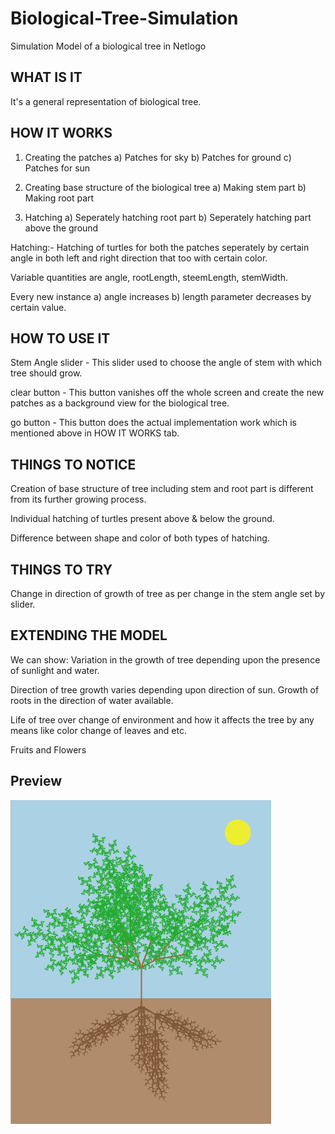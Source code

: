 # Biological-Tree-Simulation

Simulation Model of a biological tree in Netlogo

## WHAT IS IT

It's a general representation of biological tree.

## HOW IT WORKS

1) Creating the patches
 a) Patches for sky
 b) Patches for ground
 c) Patches for sun

2) Creating base structure of the biological tree
 a) Making stem part
 b) Making root part

3) Hatching
 a) Seperately hatching root part
 b) Seperately hatching part above the ground

Hatching:- Hatching of turtles for both the patches seperately by certain angle in both left and right direction that too with certain color.

Variable quantities are angle, rootLength, steemLength, stemWidth.

Every new instance a) angle increases b) length parameter decreases by certain value. 

## HOW TO USE IT

Stem Angle slider - This slider used to choose the angle of stem with which tree should grow.

clear button - This button vanishes off the whole screen and create the new patches as a background view for the biological tree.

go button - This button does the actual implementation work which is mentioned above in HOW IT WORKS tab. 

## THINGS TO NOTICE

Creation of base structure of tree including stem and root part is different from its further growing process.

Individual hatching of turtles present above & below the ground.

Difference between shape and color of both types of hatching.
 
## THINGS TO TRY

Change in direction of growth of tree as per change in the stem angle set by slider.

## EXTENDING THE MODEL

We can show:
Variation in the growth of tree depending upon the presence of sunlight and water.

Direction of tree growth varies depending upon direction of sun. Growth of roots in the direction of water available.

Life of tree over change of environment and how it affects the tree by any means like color change of leaves and etc.

Fruits and Flowers

## Preview
![alt text](https://github.com/Voidle/Biological-Tree-Simulation/blob/master/t.png)
